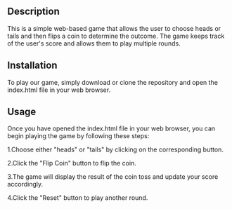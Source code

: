 ## Description

This is a simple web-based game that allows the user to choose heads or tails and then flips a coin to determine the outcome. The game keeps track of the user's score and allows them to play multiple rounds.

## Installation

To play our game, simply download or clone the repository and open the index.html file in your web browser.

## Usage

Once you have opened the index.html file in your web browser, you can begin playing the game by following these steps:

1.Choose either "heads" or "tails" by clicking on the corresponding button.

2.Click the "Flip Coin" button to flip the coin.

3.The game will display the result of the coin toss and update your score accordingly.

4.Click the "Reset" button to play another round.
